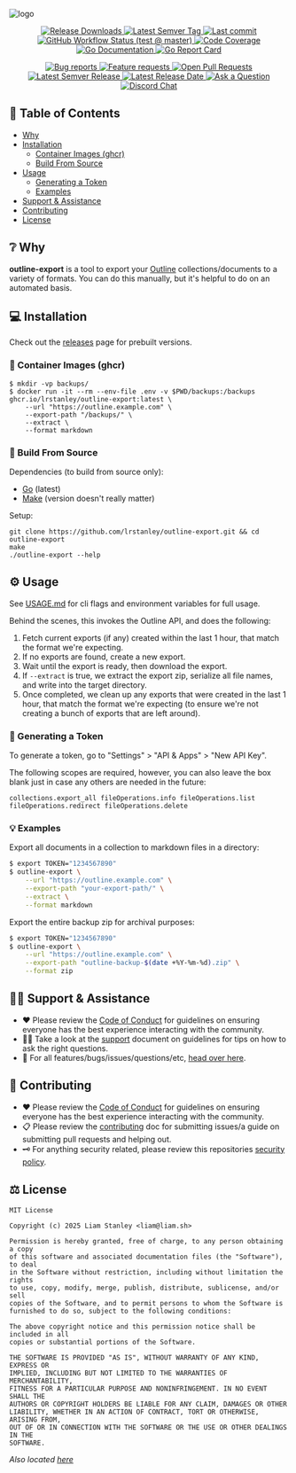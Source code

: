 <!-- template:define:options
{
  "nodescription": true
}
-->
![logo](https://liam.sh/-/gh/svg/lrstanley/outline-export?layout=left&bg=geometric&icon=material-symbols%3Amarkdown&icon.height=80)

<!-- template:begin:header -->
<!-- do not edit anything in this "template" block, its auto-generated -->

<p align="center">
  <a href="https://github.com/lrstanley/outline-export/releases">
    <img title="Release Downloads" src="https://img.shields.io/github/downloads/lrstanley/outline-export/total?style=flat-square">
  </a>
  <a href="https://github.com/lrstanley/outline-export/tags">
    <img title="Latest Semver Tag" src="https://img.shields.io/github/v/tag/lrstanley/outline-export?style=flat-square">
  </a>
  <a href="https://github.com/lrstanley/outline-export/commits/master">
    <img title="Last commit" src="https://img.shields.io/github/last-commit/lrstanley/outline-export?style=flat-square">
  </a>




  <a href="https://github.com/lrstanley/outline-export/actions?query=workflow%3Atest+event%3Apush">
    <img title="GitHub Workflow Status (test @ master)" src="https://img.shields.io/github/actions/workflow/status/lrstanley/outline-export/test.yml?branch=master&label=test&style=flat-square">
  </a>


  <a href="https://codecov.io/gh/lrstanley/outline-export">
    <img title="Code Coverage" src="https://img.shields.io/codecov/c/github/lrstanley/outline-export/master?style=flat-square">
  </a>

  <a href="https://pkg.go.dev/github.com/lrstanley/outline-export">
    <img title="Go Documentation" src="https://pkg.go.dev/badge/github.com/lrstanley/outline-export?style=flat-square">
  </a>
  <a href="https://goreportcard.com/report/github.com/lrstanley/outline-export">
    <img title="Go Report Card" src="https://goreportcard.com/badge/github.com/lrstanley/outline-export?style=flat-square">
  </a>
</p>
<p align="center">
  <a href="https://github.com/lrstanley/outline-export/issues?q=is:open+is:issue+label:bug">
    <img title="Bug reports" src="https://img.shields.io/github/issues/lrstanley/outline-export/bug?label=issues&style=flat-square">
  </a>
  <a href="https://github.com/lrstanley/outline-export/issues?q=is:open+is:issue+label:enhancement">
    <img title="Feature requests" src="https://img.shields.io/github/issues/lrstanley/outline-export/enhancement?label=feature%20requests&style=flat-square">
  </a>
  <a href="https://github.com/lrstanley/outline-export/pulls">
    <img title="Open Pull Requests" src="https://img.shields.io/github/issues-pr/lrstanley/outline-export?label=prs&style=flat-square">
  </a>
  <a href="https://github.com/lrstanley/outline-export/releases">
    <img title="Latest Semver Release" src="https://img.shields.io/github/v/release/lrstanley/outline-export?style=flat-square">
    <img title="Latest Release Date" src="https://img.shields.io/github/release-date/lrstanley/outline-export?label=date&style=flat-square">
  </a>
  <a href="https://github.com/lrstanley/outline-export/discussions/new?category=q-a">
    <img title="Ask a Question" src="https://img.shields.io/badge/support-ask_a_question!-blue?style=flat-square">
  </a>
  <a href="https://liam.sh/chat"><img src="https://img.shields.io/badge/discord-bytecord-blue.svg?style=flat-square" title="Discord Chat"></a>
</p>
<!-- template:end:header -->

<!-- template:begin:toc -->
<!-- do not edit anything in this "template" block, its auto-generated -->
## :link: Table of Contents

  - [Why](#grey_question-why)
  - [Installation](#computer-installation)
    - [Container Images (ghcr)](#whale-container-images-ghcr)
    - [Build From Source](#toolbox-build-from-source)
  - [Usage](#gear-usage)
    - [Generating a Token](#hammer-generating-a-token)
    - [Examples](#bulb-examples)
  - [Support &amp; Assistance](#raising_hand_man-support--assistance)
  - [Contributing](#handshake-contributing)
  - [License](#balance_scale-license)
<!-- template:end:toc -->

## :grey_question: Why

**outline-export** is a tool to export your [Outline](https://getoutline.com) collections/documents to
a variety of formats. You can do this manually, but it's helpful to do on an automated basis.

## :computer: Installation

Check out the [releases](https://github.com/lrstanley/outline-export/releases) page for prebuilt
versions.

### :whale: Container Images (ghcr)

```console
$ mkdir -vp backups/
$ docker run -it --rm --env-file .env -v $PWD/backups:/backups ghcr.io/lrstanley/outline-export:latest \
    --url "https://outline.example.com" \
    --export-path "/backups/" \
    --extract \
    --format markdown
```

### :toolbox: Build From Source

Dependencies (to build from source only):

- [Go](https://golang.org/doc/install) (latest)
- [Make](https://www.gnu.org/software/make/) (version doesn't really matter)

Setup:

```console
git clone https://github.com/lrstanley/outline-export.git && cd outline-export
make
./outline-export --help
```

## :gear: Usage

See [USAGE.md](USAGE.md) for cli flags and environment variables for full usage.

Behind the scenes, this invokes the Outline API, and does the following:

1. Fetch current exports (if any) created within the last 1 hour, that match the format we're expecting.
2. If no exports are found, create a new export.
3. Wait until the export is ready, then download the export.
4. If `--extract` is true, we extract the export zip, serialize all file names, and write into the target
   directory.
5. Once completed, we clean up any exports that were created in the last 1 hour, that match the format
   we're expecting (to ensure we're not creating a bunch of exports that are left around).


### :hammer: Generating a Token

To generate a token, go to "Settings" > "API & Apps" > "New API Key".

The following scopes are required, however, you can also leave the box blank just in case any others
are needed in the future:

```
collections.export_all fileOperations.info fileOperations.list fileOperations.redirect fileOperations.delete
```

### :bulb: Examples

Export all documents in a collection to markdown files in a directory:

```bash
$ export TOKEN="1234567890"
$ outline-export \
    --url "https://outline.example.com" \
    --export-path "your-export-path/" \
    --extract \
    --format markdown
```

Export the entire backup zip for archival purposes:

```bash
$ export TOKEN="1234567890"
$ outline-export \
    --url "https://outline.example.com" \
    --export-path "outline-backup-$(date +%Y-%m-%d).zip" \
    --format zip
```

<!-- template:begin:support -->
<!-- do not edit anything in this "template" block, its auto-generated -->
## :raising_hand_man: Support & Assistance

* :heart: Please review the [Code of Conduct](.github/CODE_OF_CONDUCT.md) for
     guidelines on ensuring everyone has the best experience interacting with
     the community.
* :raising_hand_man: Take a look at the [support](.github/SUPPORT.md) document on
     guidelines for tips on how to ask the right questions.
* :lady_beetle: For all features/bugs/issues/questions/etc, [head over here](https://github.com/lrstanley/outline-export/issues/new/choose).
<!-- template:end:support -->

<!-- template:begin:contributing -->
<!-- do not edit anything in this "template" block, its auto-generated -->
## :handshake: Contributing

* :heart: Please review the [Code of Conduct](.github/CODE_OF_CONDUCT.md) for guidelines
     on ensuring everyone has the best experience interacting with the
    community.
* :clipboard: Please review the [contributing](.github/CONTRIBUTING.md) doc for submitting
     issues/a guide on submitting pull requests and helping out.
* :old_key: For anything security related, please review this repositories [security policy](https://github.com/lrstanley/outline-export/security/policy).
<!-- template:end:contributing -->

<!-- template:begin:license -->
<!-- do not edit anything in this "template" block, its auto-generated -->
## :balance_scale: License

```
MIT License

Copyright (c) 2025 Liam Stanley <liam@liam.sh>

Permission is hereby granted, free of charge, to any person obtaining a copy
of this software and associated documentation files (the "Software"), to deal
in the Software without restriction, including without limitation the rights
to use, copy, modify, merge, publish, distribute, sublicense, and/or sell
copies of the Software, and to permit persons to whom the Software is
furnished to do so, subject to the following conditions:

The above copyright notice and this permission notice shall be included in all
copies or substantial portions of the Software.

THE SOFTWARE IS PROVIDED "AS IS", WITHOUT WARRANTY OF ANY KIND, EXPRESS OR
IMPLIED, INCLUDING BUT NOT LIMITED TO THE WARRANTIES OF MERCHANTABILITY,
FITNESS FOR A PARTICULAR PURPOSE AND NONINFRINGEMENT. IN NO EVENT SHALL THE
AUTHORS OR COPYRIGHT HOLDERS BE LIABLE FOR ANY CLAIM, DAMAGES OR OTHER
LIABILITY, WHETHER IN AN ACTION OF CONTRACT, TORT OR OTHERWISE, ARISING FROM,
OUT OF OR IN CONNECTION WITH THE SOFTWARE OR THE USE OR OTHER DEALINGS IN THE
SOFTWARE.
```

_Also located [here](LICENSE)_
<!-- template:end:license -->
